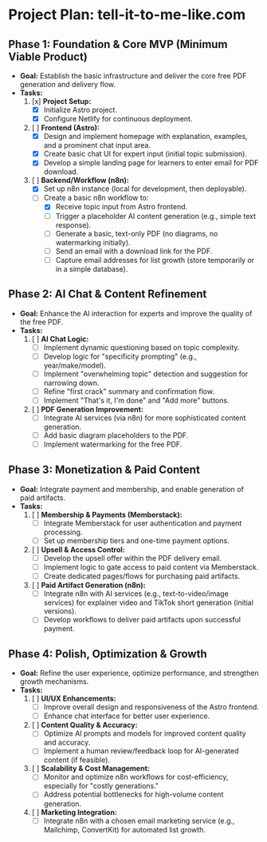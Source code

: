 # Project Plan: tell-it-to-me-like.com

## Phase 1: Foundation & Core MVP (Minimum Viable Product)
*   **Goal:** Establish the basic infrastructure and deliver the core free PDF generation and delivery flow.
*   **Tasks:**
    1.  [x] **Project Setup:**
        *   [x] Initialize Astro project.
        *   [x] Configure Netlify for continuous deployment.
    2.  [ ] **Frontend (Astro):**
        *   [x] Design and implement homepage with explanation, examples, and a prominent chat input area.
        *   [x] Create basic chat UI for expert input (initial topic submission).
        *   [x] Develop a simple landing page for learners to enter email for PDF download.
    3.  [ ] **Backend/Workflow (n8n):**
        *   [x] Set up n8n instance (local for development, then deployable).
        *   [ ] Create a basic n8n workflow to:
            *   [x] Receive topic input from Astro frontend.
            *   [ ] Trigger a placeholder AI content generation (e.g., simple text response).
            *   [ ] Generate a basic, text-only PDF (no diagrams, no watermarking initially).
            *   [ ] Send an email with a download link for the PDF.
            *   [ ] Capture email addresses for list growth (store temporarily or in a simple database).

## Phase 2: AI Chat & Content Refinement
*   **Goal:** Enhance the AI interaction for experts and improve the quality of the free PDF.
*   **Tasks:**
    1.  [ ] **AI Chat Logic:**
        *   [ ] Implement dynamic questioning based on topic complexity.
        *   [ ] Develop logic for "specificity prompting" (e.g., year/make/model).
        *   [ ] Implement "overwhelming topic" detection and suggestion for narrowing down.
        *   [ ] Refine "first crack" summary and confirmation flow.
        *   [ ] Implement "That's it, I'm done" and "Add more" buttons.
    2.  [ ] **PDF Generation Improvement:**
        *   [ ] Integrate AI services (via n8n) for more sophisticated content generation.
        *   [ ] Add basic diagram placeholders to the PDF.
        *   [ ] Implement watermarking for the free PDF.

## Phase 3: Monetization & Paid Content
*   **Goal:** Integrate payment and membership, and enable generation of paid artifacts.
*   **Tasks:**
    1.  [ ] **Membership & Payments (Memberstack):**
        *   [ ] Integrate Memberstack for user authentication and payment processing.
        *   [ ] Set up membership tiers and one-time payment options.
    2.  [ ] **Upsell & Access Control:**
        *   [ ] Develop the upsell offer within the PDF delivery email.
        *   [ ] Implement logic to gate access to paid content via Memberstack.
        *   [ ] Create dedicated pages/flows for purchasing paid artifacts.
    3.  [ ] **Paid Artifact Generation (n8n):**
        *   [ ] Integrate n8n with AI services (e.g., text-to-video/image services) for explainer video and TikTok short generation (initial versions).
        *   [ ] Develop workflows to deliver paid artifacts upon successful payment.

## Phase 4: Polish, Optimization & Growth
*   **Goal:** Refine the user experience, optimize performance, and strengthen growth mechanisms.
*   **Tasks:**
    1.  [ ] **UI/UX Enhancements:**
        *   [ ] Improve overall design and responsiveness of the Astro frontend.
        *   [ ] Enhance chat interface for better user experience.
    2.  [ ] **Content Quality & Accuracy:**
        *   [ ] Optimize AI prompts and models for improved content quality and accuracy.
        *   [ ] Implement a human review/feedback loop for AI-generated content (if feasible).
    3.  [ ] **Scalability & Cost Management:**
        *   [ ] Monitor and optimize n8n workflows for cost-efficiency, especially for "costly generations."
        *   [ ] Address potential bottlenecks for high-volume content generation.
    4.  [ ] **Marketing Integration:**
        *   [ ] Integrate n8n with a chosen email marketing service (e.g., Mailchimp, ConvertKit) for automated list growth.
